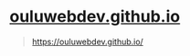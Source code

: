 [ouluwebdev.github.io](https://ouluwebdev.github.io/)
==================

> https://ouluwebdev.github.io/
